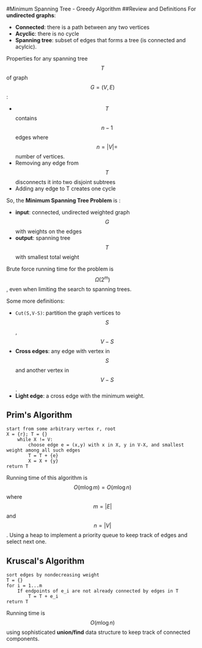 #Minimum Spanning Tree - Greedy Algorithm
##Review and Definitions
For **undirected graphs**:
* **Connected**: there is a path between any two vertices
* **Acyclic**: there is no cycle
* **Spanning tree**: subset of edges that forms a tree (is connected and acylcic).

Properties for any spanning tree $$T$$ of graph $$G = (V,E)$$:
* $$T$$ contains $$n-1$$ edges where $$n=|V|= $$ number of vertices.
* Removing any edge from $$T$$ disconnects it into two disjoint subtrees
* Adding any edge to T creates one cycle

So, the **Minimum Spanning Tree Problem** is :
* **input**: connected, undirected weighted graph $$G$$ with weights on the edges
* **output**: spanning tree $$T$$ with smallest  total weight

Brute force running time for the problem is $$\Omega(2^m)$$, even when limiting the search to spanning trees.

Some more definitions:
* `Cut(S,V-S)`: partition the graph vertices to $$S$$, $$V-S$$
* **Cross edges**: any edge with vertex in $$S$$ and another vertex in $$V-S$$.
* **Light edge**: a cross edge with the minimum weight.

## Prim's Algorithm
```
start from some arbitrary vertex r, root
X = {r}; T = {}
    while X != V:
        choose edge e = (x,y) with x in X, y in V-X, and smallest weight among all such edges
        T = T + {e}
        X = X + {y}
return T
```
Running time of this algorithm is $$O(m\log m)=O(m\log n)$$ where $$m=|E|$$ and $$n=|V|$$. Using a heap to implement a priority queue to keep track of edges and select next one.

## Kruscal's Algorithm
```
sort edges by nondecreasing weight
T = {}
for i = 1...m
    If endpoints of e_i are not already connected by edges in T
        T = T + e_i
return T
```
Running time is $$O(m\log n)$$ using sophisticated **union/find** data structure to keep track of connected components.
